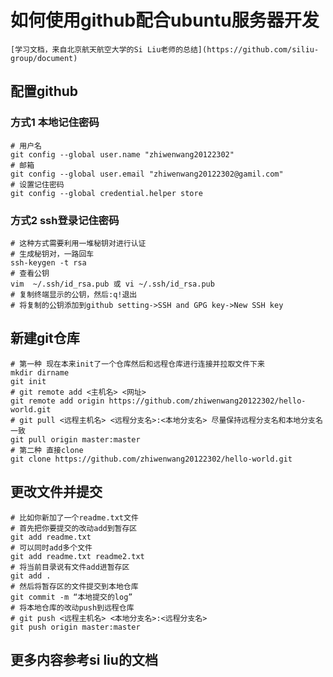 # 如何使用github配合ubuntu服务器开发
    [学习文档，来自北京航天航空大学的Si Liu老师的总结](https://github.com/siliu-group/document)

## 配置github
### 方式1 本地记住密码
 
    # 用户名
    git config --global user.name "zhiwenwang20122302"
    # 邮箱
    git config --global user.email "zhiwenwang20122302@gamil.com"
    # 设置记住密码
    git config --global credential.helper store

### 方式2 ssh登录记住密码

    # 这种方式需要利用一堆秘钥对进行认证
    # 生成秘钥对，一路回车
    ssh-keygen -t rsa
    # 查看公钥
    vim  ~/.ssh/id_rsa.pub 或 vi ~/.ssh/id_rsa.pub
    # 复制终端显示的公钥，然后:q!退出
    # 将复制的公钥添加到github setting->SSH and GPG key->New SSH key

## 新建git仓库

    # 第一种 现在本来init了一个仓库然后和远程仓库进行连接并拉取文件下来
    mkdir dirname
    git init
    # git remote add <主机名> <网址>
    git remote add origin https://github.com/zhiwenwang20122302/hello-world.git
    # git pull <远程主机名> <远程分支名>:<本地分支名> 尽量保持远程分支名和本地分支名一致
    git pull origin master:master
    # 第二种 直接clone
    git clone https://github.com/zhiwenwang20122302/hello-world.git

## 更改文件并提交

    # 比如你新加了一个readme.txt文件
    # 首先把你要提交的改动add到暂存区
    git add readme.txt
    # 可以同时add多个文件
    git add readme.txt readme2.txt
    # 将当前目录说有文件add进暂存区
    git add .
    # 然后将暂存区的文件提交到本地仓库
    git commit -m “本地提交的log”
    # 将本地仓库的改动push到远程仓库
    # git push <远程主机名> <本地分支名>:<远程分支名>
    git push origin master:master

## 更多内容参考si liu的文档
